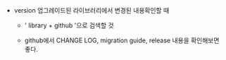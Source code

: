 * version 업그레이드된 라이브러리에서 변경된 내용확인할 때

  - ' library + github '으로 검색할 것

  - github에서 CHANGE LOG, migration guide, release 내용을 확인해보면 좋다.
